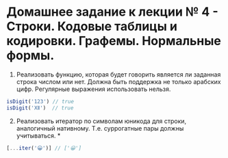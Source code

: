 # Домашнее задание к лекции № 4 - Строки. Кодовые таблицы и кодировки. Графемы. Нормальные формы.

1. Реализовать функцию, которая будет говорить является ли заданная строка числом или нет. Должна быть поддержка не только арабских цифр. Регулярные выражения использовать нельзя.

```js
isDigit('123') // true
isDigit('Ⅻ')  // true
```

2. Реализовать итератор по символам юникода для строки, аналогичный нативному. Т.е. суррогатные пары должны учитываться. *

```js
[...iter('😀')] // ['😀']
```